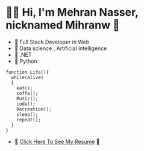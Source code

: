 # 👨‍💻 Hi, I'm Mehran Nasser, nicknamed Mihranw 🤞

- 🔗 Full Stack Developer in Web
- 🔗 Data science , Artificial intelligence
- 🔗 .NET
- 🔗 Python


```
function Life(){
  while(alive)
  {
    eat();
    coffe();
    Music();
    code();
    Recreation();
    sleep();
    repeat();
  }
}
```



- 📃 [Click Here To See My Resume](http://www.mihranw.ir/?i=1) 📃

